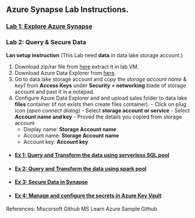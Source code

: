 ## Azure Synapse Lab Instructions.

### [Lab 1: Explore Azure Synapse](/lab/Explore%20Azure%20Synapse.pdf)

### Lab 2: Query & Secure Data
  **Lan setup instruction** (This Lab need **data** in data lake storage account.)
  1. Download zip/rar file from [here](https://github.com/pankajcloudthat/azdata/blob/main/data/sales.rar) extract it in lab VM.
  2. Download Azure Data Explorer from [here](https://azure.microsoft.com/en-in/products/storage/storage-explorer).
  3. Go to data lake storage account and copy the *storage account name* & *key1* from **Access Keys** under **Security + networking** blade of storage account and past it in a notepad.
  4. Configure Azure Data Explorer and and upload sales folder to data lake **files** container (if not exists then create files container).
    - Click on plug icon (*open connect dialog*)
    - Select **storage account or service**
    - Select **Account name and key**
    - Proved the details you copied from storage account
      - Display name: **Storage Account name**
      - Account name: **Storage Account name**
      - Account key: **Account key**
   
- #### [Ex 1: Query and Transform the data using serverless SQL pool](lab/Query%20and%20Transform%20the%20data%20using%20serverless%20SQL%20pool.pdf)
- #### [Ex 2: Query and Transform the data using spark pool](lab/Query%20and%20Transform%20the%20data%20using%20spark%20pool.pdf)
- #### [Ex 3: Secure Data in Synapse](lab/Secure%20Data%20in%20Synapse.pdf)
- #### [Ex 4: Manage and configure the secrets in Azure Key Vault](lab/Manage%20and%20configure%20the%20secrets%20in%20Azure%20Key%20Vault.pdf)

References:
  Miscorsoft Github
  MS Learn
  Azure Sample Github
